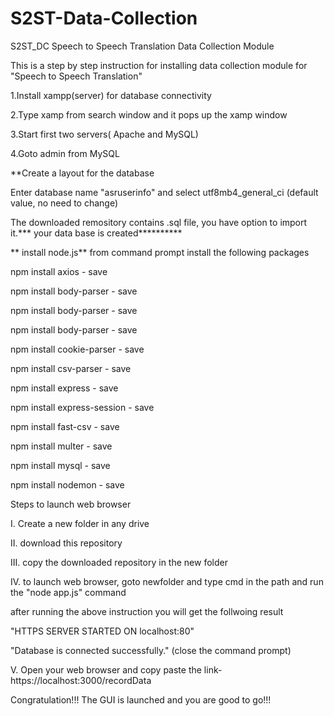 # S2ST-Data-Collection
S2ST_DC
Speech to Speech Translation Data Collection Module

This is a step by step instruction for installing data collection module for "Speech to Speech Translation"

1.Install xampp(server) for database connectivity

2.Type xamp from search window and it pops up the xamp window

3.Start first two servers( Apache and MySQL)

4.Goto admin from MySQL

**Create a layout for the database

Enter database name "asruserinfo" and select utf8mb4_general_ci (default value, no need to change)

The downloaded remository contains .sql file, you have option to import it.*** your data base is created**********

** install node.js** from command prompt install the following packages

npm install axios - save

npm install body-parser - save

npm install body-parser - save

npm install body-parser - save

npm install cookie-parser - save

npm install csv-parser - save

npm install express - save

npm install express-session - save

npm install fast-csv - save

npm install multer - save

npm install mysql - save

npm install nodemon - save

Steps to launch web browser

I. Create a new folder in any drive

II. download this repository

III. copy the downloaded repository in the new folder

IV. to launch web browser, goto newfolder and type cmd in the path and run the "node app.js" command

after running the above instruction you will get the follwoing result

"HTTPS SERVER STARTED ON localhost:80"

"Database is connected successfully." (close the command prompt)

V. Open your web browser and copy paste the link- https://localhost:3000/recordData

Congratulation!!! The GUI is launched and you are good to go!!!
